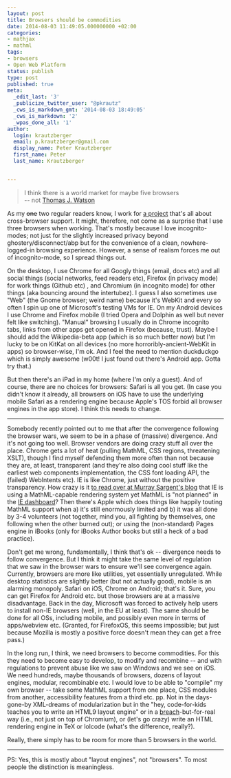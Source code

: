 ```yaml
---
layout: post
title: Browsers should be commodities
date: 2014-08-03 11:49:05.000000000 +02:00
categories:
- mathjax
- mathml
tags:
- browsers
- Open Web Platform
status: publish
type: post
published: true
meta:
  _edit_last: '3'
  _publicize_twitter_user: "@pkrautz"
  _cws_is_markdown_gmt: '2014-08-03 18:49:05'
  _cws_is_markdown: '2'
  _wpas_done_all: '1'
author:
  login: krautzberger
  email: p.krautzberger@gmail.com
  display_name: Peter Krautzberger
  first_name: Peter
  last_name: Krautzberger


---
```


> I think there is a world market for maybe five browsers  
>  -- not [Thomas J. Watson](http://en.wikipedia.org/wiki/Thomas_J._Watson#Famous_misquote)

As my <del>one</del> two regular readers know, I work for [a project](http://www.mathjax.org) that's all about cross-browser support. It might, therefore, not come as a surprise that I use three browsers when working. That's mostly because I love incognito-modes; not just for the slightly increased privacy beyond ghostery/disconnect/abp but for the convenience of a clean, nowhere-logged-in browsing experience. However, a sense of realism forces me out of incognito-mode, so I spread things out.

On the desktop, I use Chrome for all Googly things (email, docs etc) and all social things (social networks, feed readers etc), Firefox (in privacy mode) for work things (Github etc) , and Chromium (in incognito mode) for other things (aka bouncing around the intertubez). I guess I also sometimes use "Web" (the Gnome browser; weird name) because it's WebKit and every so often I spin up one of Microsoft's testing VMs for IE. On my Android devices I use Chrome and Firefox mobile (I tried Opera and Dolphin as well but never felt like switching). "Manual" browsing I usually do in Chrome incognito tabs, links from other apps get opened in Firefox (because, trust). Maybe I should add the Wikipedia-beta app (which is so much better now) but I'm lucky to be on KitKat on all devices (no more horroribly-ancient-WebKit in apps) so browser-wise, I'm ok. And I feel the need to mention duckduckgo which is simply awesome (w00t! I just found out there's Android app. Gotta try that.)

But then there's an iPad in my home (where I'm only a guest). And of course, there are no choices for browsers: Safari is all you get. (In case you didn't know it already, all browsers on iOS have to use the underlying mobile Safari as a rendering engine because Apple's TOS forbid all browser engines in the app store). I think this needs to change.

* * *

Somebody recently pointed out to me that after the convergence following the browser wars, we seem to be in a phase of (massive) divergence. And it's not going too well. Browser vendors are doing crazy stuff all over the place. Chrome gets a lot of heat (pulling MathML, CSS regions, threatening XSLT), though I find myself defending them more often than not because they are, at least, transparent (and they're also doing cool stuff like the earliest web components implementation, the CSS font loading API, the (failed) WebIntents etc). IE is like Chrome, just without the positive transparency. How crazy is it [to read over at Murray Sargent's blog](http://blogs.msdn.com/b/murrays/archive/2014/04/27/opentype-math-tables.aspx) that IE is using a MathML-capable rendering system yet MathML is "not planned" in the [IE dashboard](http://status.modern.ie/)? Then there's Apple which does things like happily touting MathML support when a) it's still enormously limited and b) it was all done by 3-4 volunteers (not together, mind you, all fighting by themselves, one following when the other burned out); or using the (non-standard) Pages engine in iBooks (only for iBooks Author books but still a heck of a bad practice).

Don't get me wrong, fundamentally, I think that's ok -- divergence needs to follow convergence. But I think it might take the same level of regulation that we saw in the browser wars to ensure we'll see convergence again. Currently, browsers are more like utilities, yet essentially unregulated. While desktop statistics are slightly better (but not actually good), mobile is an alarming monopoly. Safari on iOS, Chrome on Android; that's it. Sure, you can get Firefox for Android etc. but those browsers are at a massive disadvantage. Back in the day, Microsoft was forced to actively help users to install non-IE browsers (well, in the EU at least). The same should be done for all OSs, including mobile, and possibly even more in terms of apps/webview etc. (Granted, for FirefoxOS, this seems impossible; but just because Mozilla is mostly a positive force doesn't mean they can get a free pass.)

In the long run, I think, we need browsers to become commodities. For this they need to become easy to develop, to modify and recombine -- and with regulations to prevent abuse like we saw on Windows and we see on iOS. We need hundreds, maybe thousands of browsers, dozens of layout engines, modular, recombinable etc. I would love to be able to "compile" my own browser -- take some MathML support from one place, CSS modules from another, accessibility features from a third etc. pp. Not in the days-gone-by XML-dreams of modularization but in the "hey, code-for-kids teaches you to write an HTML9 layout engine" or in a [breach](http://breach.cc/)-but-for-real way (i.e., not just on top of Chromium), or (let's go crazy) write an HTML rendering engine in TeX or lolcode (what's the difference, really?).

Really, there simply has to be room for more than 5 browsers in the world.

* * *

PS: Yes, this is mostly about "layout engines", not "browsers". To most people the distinction is meaningless.